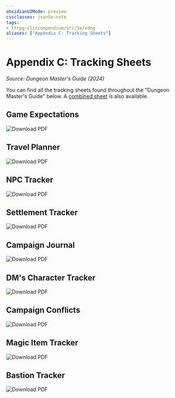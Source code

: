 ```yaml
---
obsidianUIMode: preview
cssclasses: json5e-note
tags:
- ttrpg-cli/compendium/src/5e/xdmg
aliases: ["Appendix C: Tracking Sheets"]
---
```

# Appendix C: Tracking Sheets
*Source: Dungeon Master's Guide (2024)* 

You can find all the tracking sheets found throughout the "Dungeon Master's Guide" below. A [combined sheet](https://raw.githubusercontent.com/5etools-mirror-3/5etools-img/main/pdf/XDMG/combined-tracking-sheets.pdf) is also available.

## Game Expectations

![Download PDF](Mechanics/books/dungeon-masters-guide-2024/img/240-13-001-game-expectations-sheet.webp#center)

## Travel Planner

![Download PDF](Mechanics/books/dungeon-masters-guide-2024/img/241-13-002-travel-planner-sheet.webp#center)

## NPC Tracker

![Download PDF](Mechanics/books/dungeon-masters-guide-2024/img/242-13-003-npc-tracker-sheet.webp#center)

## Settlement Tracker

![Download PDF](Mechanics/books/dungeon-masters-guide-2024/img/243-13-004-settlement-tracker-sheet.webp#center)

## Campaign Journal

![Download PDF](Mechanics/books/dungeon-masters-guide-2024/img/244-13-005-campaign-journal-sheet.webp#center)

## DM's Character Tracker

![Download PDF](Mechanics/books/dungeon-masters-guide-2024/img/245-13-006-dms-character-tracker-sheet.webp#center)

## Campaign Conflicts

![Download PDF](Mechanics/books/dungeon-masters-guide-2024/img/246-13-007-campaign-conflicts-sheet.webp#center)

## Magic Item Tracker

![Download PDF](Mechanics/books/dungeon-masters-guide-2024/img/247-13-008-magic-item-tracker-sheet.webp#center)

## Bastion Tracker

![Download PDF](Mechanics/books/dungeon-masters-guide-2024/img/248-13-009-bastion-tracker-sheet.webp#center)